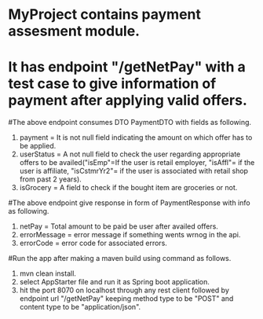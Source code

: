 # MyProject contains payment assesment module.

# It has endpoint "/getNetPay" with a test case to give information of payment after applying valid offers.

#The above endpoint consumes DTO PaymentDTO with fields as following.
 1) payment = It is not null field indicating the amount on which offer has to be applied.
 2) userStatus = A not null field to check the user regarding appropriate offers to be availed("isEmp"=If the user is retail employer, "isAffl"= if the user is affiliate, "isCstmrYr2"= if the user is associated with retail shop from past 2 years).
 3) isGrocery = A field to check if the bought item are groceries or not.
 
#The above endpoint give response in form of PaymentResponse with info as following.
 1) netPay = Total amount to be paid be user after availed offers.
 2) errorMessage = error message if something wents wrnog in the api.
 3) errorCode = error code for associated errors.
 
#Run the app after making a maven build using command as follows.
 1) mvn clean install.
 2) select AppStarter file and run it as Spring boot application.
 3) hit the port 8070 on localhost through any rest client followed by endpoint url "/getNetPay" keeping method type to be "POST" and content type to be "application/json".
 
